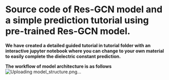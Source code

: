 # Source code of Res-GCN model and a simple prediction tutorial using pre-trained Res-GCN model.<br>

**We have created a detailed guided tutorial in tutorial folder with an interactive jupyter notebook where you can change to your own material to easily complete the dielectric constant prediction.** <br>


**The workflow of model architecture is as follows** <br>
![Uploading model_structure.png…]()
